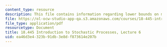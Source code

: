 ```yaml
---
content_type: resource
description: This file contains information regarding lower bounds on mixing times.
file: https://ol-ocw-studio-app-qa.s3.amazonaws.com/courses/18-445-introduction-to-stochastic-processes-spring-2015/ea46d3e4323b91db3e8df873614e207b_MIT18_445S15_lecture6.pdf
file_type: application/pdf
resourcetype: Document
title: 18.445 Introduction to Stochastic Processes, Lecture 6
uid: ea46d3e4-323b-91db-3e8d-f873614e207b
---
```

